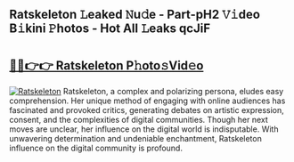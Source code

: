## Ratskeleton 𝙻eaked 𝙽u𝚍e - Part-pH2 𝚅𝚒deo B𝚒kini 𝙿hotos - Hot All 𝙻eaks qcJiF

# <h2><a href="http://ld3wgr.urlbe.top/?page=Ratskeleton">🔗🔗👉👉 Ratskeleton P𝚑oto𝚜Vid𝚎o</a></h2>

[![Ratskeleton](https://i.imgur.com/eBuTRDB.gif)](http://ld3wgr.urlbe.top/?page=Ratskeleton)
Ratskeleton, a complex and polarizing persona, eludes easy comprehension. Her unique method of engaging with online audiences has fascinated and provoked critics, generating debates on artistic expression, consent, and the complexities of digital communities. Though her next moves are unclear, her influence on the digital world is indisputable. With unwavering determination and undeniable enchantment, Ratskeleton influence on the digital community is profound.
